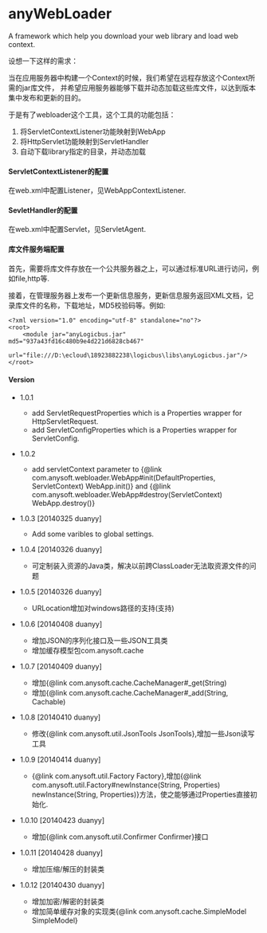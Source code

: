 anyWebLoader
============

A framework which help you download your web library and load web context.

设想一下这样的需求：

当在应用服务器中构建一个Context的时候，我们希望在远程存放这个Context所需的jar库文件， 并希望应用服务器能够下载并动态加载这些库文件，以达到版本集中发布和更新的目的。

于是有了webloader这个工具，这个工具的功能包括：

1. 将ServletContextListener功能映射到WebApp
2. 将HttpServlet功能映射到ServletHandler
3. 自动下载library指定的目录，并动态加载

#### ServletContextListener的配置

在web.xml中配置Listener，见WebAppContextListener.

#### SevletHandler的配置

在web.xml中配置Servlet，见ServletAgent.

#### 库文件服务端配置

首先，需要将库文件存放在一个公共服务器之上，可以通过标准URL进行访问，例如file,http等.

接着，在管理服务器上发布一个更新信息服务，更新信息服务返回XML文档，记录库文件的名称，下载地址，MD5校验码等。例如:

    <?xml version="1.0" encoding="utf-8" standalone="no"?>
    <root>
        <module jar="anyLogicbus.jar" md5="937a43fd16c480b9e4d221d6828cb467"
        url="file:///D:\ecloud\18923882238\logicbus\libs\anyLogicbus.jar"/>
    </root>

#### Version
- 1.0.1
    + add ServletRequestProperties which is a Properties wrapper for HttpServletRequest.
    + add ServletConfigProperties which is a Properties wrapper for ServletConfig.
    
- 1.0.2 
	+ add servletContext parameter to {@link com.anysoft.webloader.WebApp#init(DefaultProperties, ServletContext) WebApp.init()} 
	and {@link com.anysoft.webloader.WebApp#destroy(ServletContext) WebApp.destroy()}
	
- 1.0.3 [20140325 duanyy]
    + Add some varibles to global settings.
    
- 1.0.4 [20140326 duanyy]
    + 可定制装入资源的Java类，解决以前跨ClassLoader无法取资源文件的问题
    
- 1.0.5 [20140326 duanyy]
    + URLocation增加对windows路径的支持(支持\)
    
- 1.0.6 [20140408 duanyy]
    + 增加JSON的序列化接口及一些JSON工具类
    + 增加缓存模型包com.anysoft.cache
    
- 1.0.7 [20140409 duanyy]
    + 增加{@link com.anysoft.cache.CacheManager#_get(String)
    + 增加{@link com.anysoft.cache.CacheManager#_add(String, Cachable)

- 1.0.8 [20140410 duanyy]
    + 修改{@link com.anysoft.util.JsonTools JsonTools},增加一些Json读写工具
    
- 1.0.9 [20140414 duanyy]
    + {@link com.anysoft.util.Factory Factory},增加{@link com.anysoft.util.Factory#newInstance(String, Properties) newInstance(String, Properties)}方法，使之能够通过Properties直接初始化.
    
- 1.0.10 [20140423 duanyy]
	+ 增加{@link com.anysoft.util.Confirmer Confirmer}接口

- 1.0.11 [20140428 duanyy]
	+ 增加压缩/解压的封装类
	
- 1.0.12 [20140430 duanyy]
	+ 增加加密/解密的封装类
	+ 增加简单缓存对象的实现类{@link com.anysoft.cache.SimpleModel SimpleModel}